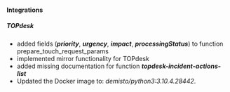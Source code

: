 
#### Integrations
##### TOPdesk
- added fields (***priority***, ***urgency***, ***impact***, ***processingStatus***) to function prepare_touch_request_params
- implemented mirror functionality for TOPdesk
- added missing documentation for function ***topdesk-incident-actions-list***
- Updated the Docker image to: *demisto/python3:3.10.4.28442*.
